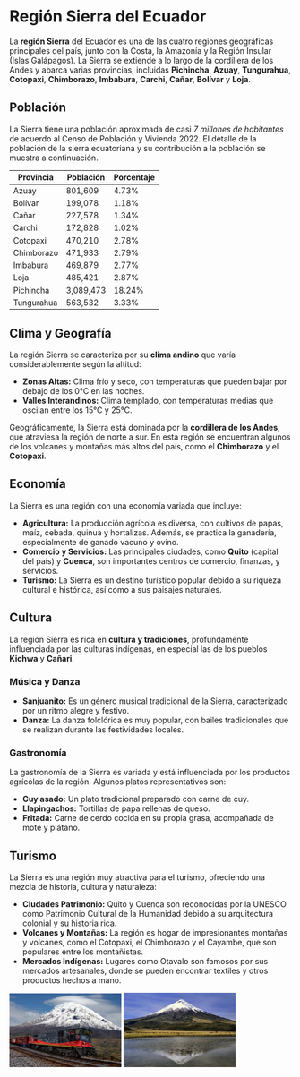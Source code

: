 # Región Sierra del Ecuador

La **región Sierra** del Ecuador es una de las cuatro regiones geográficas principales del país, junto con la Costa, la Amazonía y la Región Insular (Islas Galápagos). La Sierra se extiende a lo largo de la cordillera de los Andes y abarca varias provincias, incluidas **Pichincha**, **Azuay**, **Tungurahua**, **Cotopaxi**, **Chimborazo**, **Imbabura**, **Carchi**, **Cañar**, **Bolívar** y **Loja**.

## Población

La Sierra tiene una población aproximada de casi *7 millones de habitantes* de acuerdo al Censo de Población y Vivienda 2022. El detalle de la población de la sierra ecuatoriana y su contribución a la población se muestra a continuación.

| Provincia   | Población | Porcentaje |
|-------------|-----------|------------|
| Azuay       | 801,609   | 4.73%      |
| Bolívar     | 199,078   | 1.18%      |
| Cañar       | 227,578   | 1.34%      |
| Carchi      | 172,828   | 1.02%      |
| Cotopaxi    | 470,210   | 2.78%      |
| Chimborazo  | 471,933   | 2.79%      |
| Imbabura    | 469,879   | 2.77%      |
| Loja        | 485,421   | 2.87%      |
| Pichincha   | 3,089,473 | 18.24%     |
| Tungurahua  | 563,532   | 3.33%      |

## Clima y Geografía

La región Sierra se caracteriza por su **clima andino** que varía considerablemente según la altitud:

- **Zonas Altas:** Clima frío y seco, con temperaturas que pueden bajar por debajo de los 0°C en las noches.
- **Valles Interandinos:** Clima templado, con temperaturas medias que oscilan entre los 15°C y 25°C.

Geográficamente, la Sierra está dominada por la **cordillera de los Andes**, que atraviesa la región de norte a sur. En esta región se encuentran algunos de los volcanes y montañas más altos del país, como el **Chimborazo** y el **Cotopaxi**.

## Economía

La Sierra es una región con una economía variada que incluye:

- **Agricultura:** La producción agrícola es diversa, con cultivos de papas, maíz, cebada, quinua y hortalizas. Además, se practica la ganadería, especialmente de ganado vacuno y ovino.
- **Comercio y Servicios:** Las principales ciudades, como **Quito** (capital del país) y **Cuenca**, son importantes centros de comercio, finanzas, y servicios.
- **Turismo:** La Sierra es un destino turístico popular debido a su riqueza cultural e histórica, así como a sus paisajes naturales.

## Cultura

La región Sierra es rica en **cultura y tradiciones**, profundamente influenciada por las culturas indígenas, en especial las de los pueblos **Kichwa** y **Cañari**.

### Música y Danza

- **Sanjuanito:** Es un género musical tradicional de la Sierra, caracterizado por un ritmo alegre y festivo.
- **Danza:** La danza folclórica es muy popular, con bailes tradicionales que se realizan durante las festividades locales.

### Gastronomía

La gastronomía de la Sierra es variada y está influenciada por los productos agrícolas de la región. Algunos platos representativos son:

- **Cuy asado:** Un plato tradicional preparado con carne de cuy.
- **Llapingachos:** Tortillas de papa rellenas de queso.
- **Fritada:** Carne de cerdo cocida en su propia grasa, acompañada de mote y plátano.

## Turismo

La Sierra es una región muy atractiva para el turismo, ofreciendo una mezcla de historia, cultura y naturaleza:

- **Ciudades Patrimonio:** Quito y Cuenca son reconocidas por la UNESCO como Patrimonio Cultural de la Humanidad debido a su arquitectura colonial y su historia rica.
- **Volcanes y Montañas:** La región es hogar de impresionantes montañas y volcanes, como el Cotopaxi, el Chimborazo y el Cayambe, que son populares entre los montañistas.
- **Mercados Indígenas:** Lugares como Otavalo son famosos por sus mercados artesanales, donde se pueden encontrar textiles y otros productos hechos a mano.

<img src="images/sierra_ec.jpg" alt="Tren turístico pasando por las montañas de la sierra" width="200"/> <img src="images/sierra_ec2.jpg" alt="Nevado de la sierra" width="200"/>
